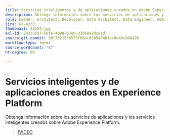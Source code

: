 ```yaml
---
title: Servicios inteligentes y de aplicaciones creados en Adobe Experience Platform
description: Obtenga información sobre los servicios de aplicaciones y los servicios inteligentes creados sobre Adobe Experience Platform.
role: Leader, Architect, Developer, Data Architect, Data Engineer, Admin, User
jira: KT-4333
thumbnail: 32554.jpg
exl-id: 24333697-56fe-4398-b3e0-33b68a2dc8ad
source-git-commit: 90f7621536573f60ac6585404b1ac0e49cb08496
workflow-type: tm+mt
source-wordcount: '47'
ht-degree: 0%

---
```


# Servicios inteligentes y de aplicaciones creados en Experience Platform

Obtenga información sobre los servicios de aplicaciones y los servicios inteligentes creados sobre Adobe Experience Platform.

>[!VIDEO](https://video.tv.adobe.com/v/32554?quality=12&learn=on)

